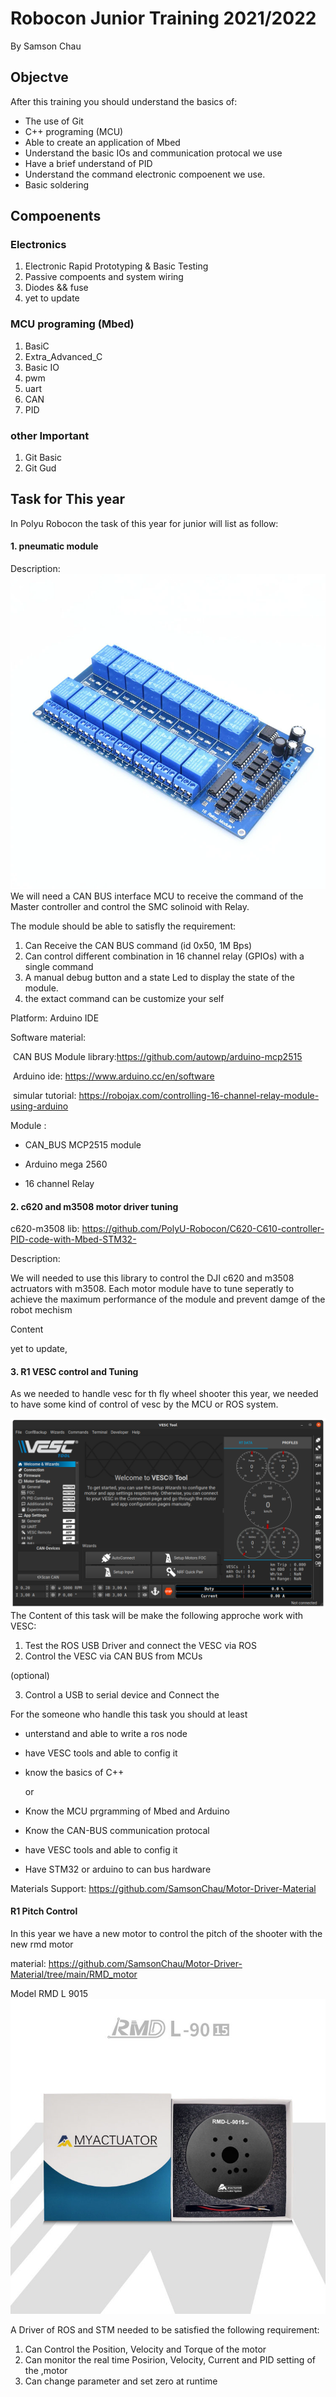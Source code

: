 # Robocon Junior Training 2021/2022
By Samson Chau 

## Objectve 

After this training you should understand the basics of:

* The use of Git
* C++ programing (MCU)
* Able to create an application of Mbed 
* Understand the basic IOs and communication protocal we use 
* Have a brief understand of PID
* Understand the command electronic compoenent we use.
* Basic soldering 

## Compoenents

### Electronics 

1. Electronic Rapid Prototyping & Basic Testing
2. Passive compoents and system wiring
3. Diodes && fuse
4. yet to update

### MCU programing (Mbed)

1. BasiC 
2. Extra_Advanced_C
3. Basic IO
4. pwm
5. uart
6. CAN
7. PID

### other Important

1. Git Basic
2. Git Gud

## Task for This year 

In Polyu Robocon the task of this year for junior will list as follow:

#### 1. pneumatic module 

Description:
![](https://github.com/SamsonChau/Robocon_Training_2021-2022_backup/blob/main/pic/16_channel_relay.png)
We will need a CAN BUS interface MCU to receive the command of the Master controller and control the SMC solinoid with Relay.

The module should be able to satisfly the requirement:

1. Can Receive the  CAN BUS command (id 0x50, 1M Bps) 
2. Can control different combination in 16 channel relay (GPIOs)  with a single command 
3. A manual debug button and a state Led to display the state of the module.
4. the extact command can be customize your self

Platform: Arduino IDE 

Software material:

​	CAN BUS Module library:https://github.com/autowp/arduino-mcp2515

​	Arduino ide: https://www.arduino.cc/en/software

​	simular tutorial: https://robojax.com/controlling-16-channel-relay-module-using-arduino

Module :

* CAN_BUS MCP2515 module

* Arduino mega 2560

* 16 channel Relay 

  

#### 2. c620 and m3508 motor driver tuning 

c620-m3508 lib: https://github.com/PolyU-Robocon/C620-C610-controller-PID-code-with-Mbed-STM32-

Description:

We will needed to use this library to control the DJI c620 and m3508 actruators with m3508. Each motor module have to tune seperatly to achieve the maximum performance of the module and prevent damge of the robot mechism 

Content 

yet to update,



#### 3. R1 VESC control and Tuning 

As we needed to handle vesc for th fly wheel shooter this year, we needed to have some kind of control of vesc by the MCU or ROS system. 

![](https://github.com/SamsonChau/Robocon_Training_2021-2022_backup/blob/main/pic/vesc_tool.png)
The Content of this task will be make the following approche work  with VESC:

1. Test the ROS USB Driver and connect the VESC via ROS
2. Control the VESC via CAN BUS from MCUs

(optional)

3. Control a USB to serial device and Connect the  

For the someone who handle this task you should at least

* unterstand and able to write a ros node

* have VESC tools and able to config it 

* know the basics of C++ 

  or 

* Know the MCU prgramming of Mbed and Arduino

* Know the CAN-BUS communication protocal 

* have VESC tools and able to config it 

* Have STM32 or arduino to can bus hardware

Materials Support: https://github.com/SamsonChau/Motor-Driver-Material

#### R1 Pitch Control 

In this year we have a new motor to control the pitch of the shooter with the new rmd motor

material: https://github.com/SamsonChau/Motor-Driver-Material/tree/main/RMD_motor

Model RMD L 9015 ![](https://github.com/SamsonChau/Robocon_Training_2021-2022_backup/blob/main/pic/RMD_L_9015.jpg)

  





A Driver of ROS and STM needed to be satisfied the following requirement:

1. Can Control the Position, Velocity and Torque of the motor 
2. Can monitor the real time Posirion, Velocity, Current and PID setting of the ,motor 
3. Can change parameter and set zero at  runtime 
